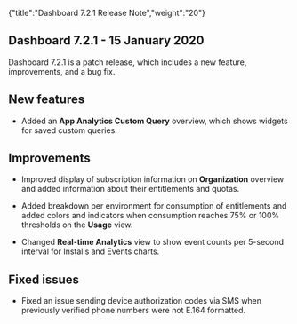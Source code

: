 {"title":"Dashboard 7.2.1 Release Note","weight":"20"}

## Dashboard 7.2.1 - 15 January 2020

Dashboard 7.2.1 is a patch release, which includes a new feature, improvements, and a bug fix.

## New features

* Added an **App Analytics Custom Query** overview, which shows widgets for saved custom queries.


## Improvements

* Improved display of subscription information on **Organization** overview and added information about their entitlements and quotas.

* Added breakdown per environment for consumption of entitlements and added colors and indicators when consumption reaches 75% or 100% thresholds on the **Usage** view.

* Changed **Real-time Analytics** view to show event counts per 5-second interval for Installs and Events charts.


## Fixed issues

* Fixed an issue sending device authorization codes via SMS when previously verified phone numbers were not E.164 formatted.
